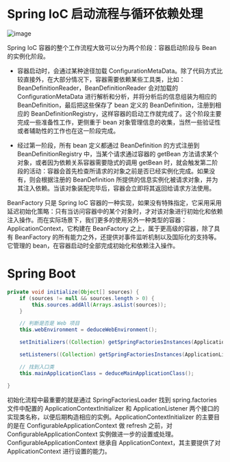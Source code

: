 # Spring IoC 启动流程与循环依赖处理

![image](https://pic.imgdb.cn/item/615180a82ab3f51d916cd901.jpg)

Spring IoC 容器的整个工作流程大致可以分为两个阶段：容器启动阶段与 Bean 的实例化阶段。

- 容器启动时，会通过某种途径加载 ConfigurationMetaData。除了代码方式比较直接外，在大部分情况下，容器需要依赖某些工具类，比如：BeanDefinitionReader，BeanDefinitionReader 会对加载的 ConfigurationMetaData 进行解析和分析，并将分析后的信息组装为相应的 BeanDefinition，最后把这些保存了 bean 定义的 BeanDefinition，注册到相应的 BeanDefinitionRegistry，这样容器的启动工作就完成了。这个阶段主要完成一些准备性工作，更侧重于 bean 对象管理信息的收集，当然一些验证性或者辅助性的工作也在这一阶段完成。

- 经过第一阶段，所有 bean 定义都通过 BeanDefinition 的方式注册到 BeanDefinitionRegistry 中，当某个请求通过容器的 getBean 方法请求某个对象，或者因为依赖关系容器需要隐式的调用 getBean 时，就会触发第二阶段的活动：容器会首先检查所请求的对象之前是否已经实例化完成。如果没有，则会根据注册的 BeanDefinition 所提供的信息实例化被请求对象，并为其注入依赖。当该对象装配完毕后，容器会立即将其返回给请求方法使用。

BeanFactory 只是 Spring IoC 容器的一种实现，如果没有特殊指定，它采用采用延迟初始化策略：只有当访问容器中的某个对象时，才对该对象进行初始化和依赖注入操作。而在实际场景下，我们更多的使用另外一种类型的容器：ApplicationContext，它构建在 BeanFactory 之上，属于更高级的容器，除了具有 BeanFactory 的所有能力之外，还提供对事件监听机制以及国际化的支持等。它管理的 bean，在容器启动时全部完成初始化和依赖注入操作。

# Spring Boot

```java
private void initialize(Object[] sources) {
    if (sources != null && sources.length > 0) {
        this.sources.addAll(Arrays.asList(sources));
    }

    // 判断是否是 Web 项目
    this.webEnvironment = deduceWebEnvironment();

    setInitializers((Collection) getSpringFactoriesInstances(ApplicationContextInitializer.class));

    setListeners((Collection) getSpringFactoriesInstances(ApplicationListener.class));

    // 找到入口类
    this.mainApplicationClass = deduceMainApplicationClass();

}
```

初始化流程中最重要的就是通过 SpringFactoriesLoader 找到 spring.factories 文件中配置的 ApplicationContextInitializer 和 ApplicationListener 两个接口的实现类名称，以便后期构造相应的实例。ApplicationContextInitializer 的主要目的是在 ConfigurableApplicationContext 做 refresh 之前，对 ConfigurableApplicationContext 实例做进一步的设置或处理。ConfigurableApplicationContext 继承自 ApplicationContext，其主要提供了对 ApplicationContext 进行设置的能力。
